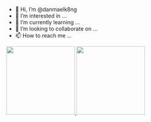 - 👋 Hi, I’m @danmaelk8ng
- 👀 I’m interested in ...
- 🌱 I’m currently learning ...
- 💞️ I’m looking to collaborate on ...
- 📫 How to reach me ...

<div align="left">
<div>
    <a href="https://github.com/danmaelk8ng">
    <img height="180em" src="https://github-readme-stats.vercel.app/api?username=danmaelk8ng&show_icons=true&theme=gotham&include_all_commits=true&count_private=true"/>
    <img height="180em" src="https://github-readme-stats.vercel.app/api/top-langs/?username=danmaelk8ng&layout=compact&langs_count=7&theme=gotham"/>
</div> 
</div>

<!---
danmaelk8ng/danmaelk8ng is a ✨ special ✨ repository because its `README.md` (this file) appears on your GitHub profile.
You can click the Preview link to take a look at your changes.
--->
